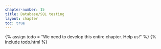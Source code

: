 ```yaml
---
chapter-number: 15
title: Database/SQL testing
layout: chapter
toc: true
---
```


{% assign todo = "We need to develop this entire chapter. Help us!" %}
{% include todo.html %}